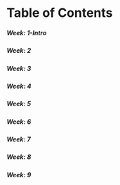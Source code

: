 

# Table of Contents 

#####  Week: 1-Intro
#####  Week: 2
#####  Week: 3
#####  Week: 4
#####  Week: 5
#####  Week: 6
#####  Week: 7
#####  Week: 8
#####  Week: 9
